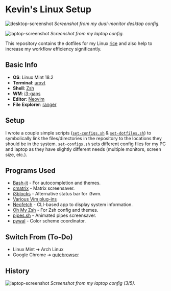 <!---  Intro {{{ --> 
# Kevin's Linux Setup

<!---  pictures {{{ --> 
![desktop-screenshot](https://i.imgur.com/mbu9aYf.png)
*Screenshot from my dual-monitor desktop config.*

![laptop-screenshot](https://i.imgur.com/UpdX90A.png)
*Screenshot from my laptop config.*
<!---  }}} pictures --> 

This repository contains the dotfiles for my Linux
[rice](https://www.reddit.com/r/unixporn/comments/3iy3wd/stupid_question_what_is_ricing/cukxwog/) and also help to increase my workflow efficiency significantly.
<!---  }}} Intro -->

<!---  Basic Info {{{ --> 
## Basic Info
* **OS**: Linux Mint 18.2
* **Terminal**: [urxvt](https://www.wikiwand.com/en/Rxvt) 
* **Shell**: [Zsh](http://zsh.sourceforge.net/)
* **WM**: [i3-gaps](https://github.com/Airblader/i3)
* **Editor**: [Neovim](https://github.com/neovim/neovim)
* **File Explorer**: [ranger](https://ranger.github.io/)
<!---  }}} Basic Info --> 

<!---  Setup {{{ --> 
## Setup
I wrote a couple simple scripts
([`set-configs.sh`](https://github.com/Kevin-Mok/linux-config/blob/master/configs/set-configs.sh) &
[`set-dotfiles.sh`](https://github.com/Kevin-Mok/linux-config/blob/master/dotfiles/set-dotfiles.sh))
to symbolically link the files/directories in the repository to the locations
they should be in the system. `set-configs.sh` sets different config files for
my PC and laptop as they have slightly different needs (multiple monitors,
screen size, etc.).
<!---  }}} Setup --> 

<!---  Programs Used {{{ --> 
## Programs Used
* [Bash-it](https://github.com/Bash-it/bash-it/) - For autocompletion and themes.
* [cmatrix](https://github.com/abishekvashok/cmatrix) - Matrix screensaver.
* [i3blocks](https://github.com/vivien/i3blocks) - Alternative status bar for
  i3wm.
* [Various Vim plug-ins](https://github.com/Kevin-Mok/linux-config/blob/4dce53aafcd7cdafe888a92ec0dd6466cc07ca9f/dotfiles/vimrc#L36)
* [Neofetch](https://github.com/dylanaraps/neofetch) - CLI-based app to display
  system information.
* [Oh My Zsh](https://github.com/robbyrussell/oh-my-zsh) - For Zsh config and
  themes.
* [pipes.sh](https://github.com/pipeseroni/pipes.sh) - Animated pipes
  screensaver.
* [pywal](https://github.com/dylanaraps/pywal) - Color scheme coordinator.
<!---  }}} Programs Used --> 

<!---  Switch From (To-Do) {{{ --> 
## Switch From (To-Do)
* Linux Mint ➔ Arch Linux
* Google Chrome ➔ [qutebrowser](https://github.com/qutebrowser/qutebrowser)
<!---  }}} From (To-Do) -->

<!-- History {{{ -->
## History
![laptop-screenshot](https://i.imgur.com/hrSnXmV.png)
*Screenshot from my laptop config (3/5).*
<!-- }}} History -->
